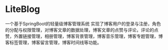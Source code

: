 # LiteBlog
一个基于SpringBoot的轻量级博客管理系统 
实现了博客用户的登录与注册，角色的分配与权限管理，对博客文章的数据处理，博客文章的点赞与评论，评论的点赞，外置链接管理，相册管理，博客背景管理，博客音乐管理，博客专题管理，博客标签管理，博客留言管理，博客时间线等功能。
